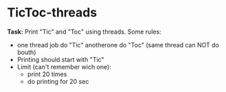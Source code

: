 # TicToc-threads

**Task:**
Print "Tic" and "Toc" using threads. Some rules:
- one thread job do "Tic" anotherone do "Toc" (same thread can NOT do bouth)
- Printing should start with "Tic"
- Limit (can't remember wich one):
    - print 20 times
    - do printing for 20 sec

